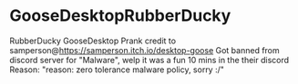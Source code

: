 # GooseDesktopRubberDucky
RubberDucky GooseDesktop Prank
credit to samperson@https://samperson.itch.io/desktop-goose
Got banned from discord server for "Malware", welp it was a fun 10 mins in the their discord
Reason: "reason: zero tolerance malware policy, sorry :/"
